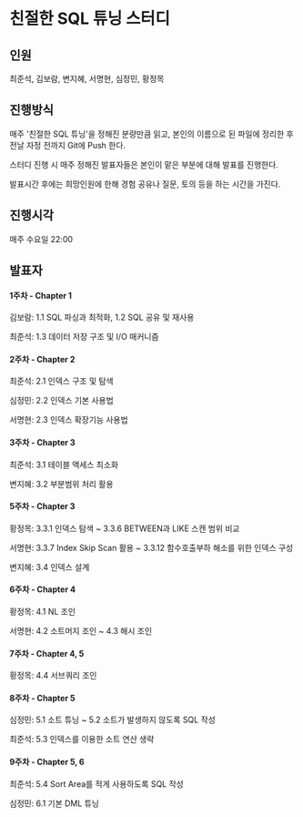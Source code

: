 # 친절한 SQL 튜닝 스터디

## 인원

최준석, 김보람, 변지혜, 서명현, 심정민, 황정목

## 진행방식

매주 '친절한 SQL 튜닝'을 정해진 분량만큼 읽고, 본인의 이름으로 된 파일에 정리한 후 전날 자정 전까지 Git에 Push 한다.

스터디 진행 시 매주 정해진 발표자들은 본인이 맡은 부분에 대해 발표를 진행한다.

발표시간 후에는 희망인원에 한해 경험 공유나 질문, 토의 등을 하는 시간을 가진다.

## 진행시각

매주 수요일 22:00

## 발표자

#### 1주차 - Chapter 1

김보람: 1.1 SQL 파싱과 최적화, 1.2 SQL 공유 및 재사용

최준석: 1.3 데이터 저장 구조 및 I/O 매커니즘

#### 2주차 - Chapter 2

최준석: 2.1 인덱스 구조 및 탐색

심정민: 2.2 인덱스 기본 사용법

서명현: 2.3 인덱스 확장기능 사용법

#### 3주차 - Chapter 3

최준석: 3.1 테이블 액세스 최소화

변지혜: 3.2 부분범위 처리 활용

#### 5주차 - Chapter 3

황정목: 3.3.1 인덱스 탐색 ~ 3.3.6 BETWEEN과 LIKE 스캔 범위 비교

서명현: 3.3.7 Index Skip Scan 활용 ~ 3.3.12 함수호출부하 해소를 위한 인덱스 구성

변지혜: 3.4 인덱스 설계

#### 6주차 - Chapter 4

황정목: 4.1 NL 조인

서명현: 4.2 소트머지 조인 ~ 4.3 해시 조인

#### 7주차 - Chapter 4, 5

황정목: 4.4 서브쿼리 조인

#### 8주차 - Chapter 5

심정민: 5.1 소트 튜닝 ~ 5.2 소트가 발생하지 않도록 SQL 작성

최준석: 5.3 인덱스를 이용한 소트 연산 생략

#### 9주차 - Chapter 5, 6

최준석: 5.4 Sort Area를 적게 사용하도록 SQL 작성

심정민: 6.1 기본 DML 튜닝
